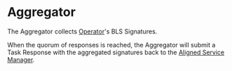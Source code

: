 # Aggregator

The Aggregator collects [Operator](./4_operator.md)'s BLS Signatures. 

When the quorum of responses is reached, the Aggregator will submit a Task Response with the aggregated signatures back to the [Aligned Service Manager](./3_service_manager_contract.md).

